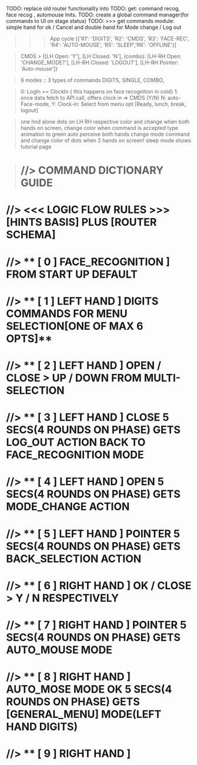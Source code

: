 
TODO: replace old router functionality into 
TODO: get: command recog, face recog , automouse Inits.
TODO: create a global command manager(for commands to UI on stage status)
TODO: >>> get commands module: simple hand for ok / Cancel and double hand for Mode change / Log out


>>> App cycle [{'R1': 'DIGITS', 'R2': 'CMDS',
                       'R3': 'FACE-REC', 'R4': 'AUTO-MOUSE',
                       'R5': 'SLEEP','R6': 'OFFLINE'}]

> CMDS > {[LH Open: 'Y'], [LH Closed: 'N'], 
> (combo): [LH-RH Open: 'CHANGE_MODE?'], [LH-RH Closed: 'LOGOUT'], 
> [LH-RH Pointer: 'Auto-mouse']}

> 6 modes :: 3 types of commands DIGITS, SINGLE, COMBO, 

> 0: LogIn == ClockIn { this happens on face recognition in cold}
> 1: once data fetch to API call, offers clock in => CMDS (Y/N)
>   N: auto-Face-mode, Y: Clock-in: Select from menu opt [Ready, lunch, break, logout]

> one hnd alone dots on LH RH respective color and change when both hands on screen, change color when command is accepted type animation to green
> auto perceive both hands change mode command and change color of dots when 2 hands on screen!
> sleep mode shows tutorial page

> # //> COMMAND DICTIONARY GUIDE

# //> <<< LOGIC FLOW RULES >>> [HINTS BASIS] PLUS [ROUTER SCHEMA]
# //> ** [ 0 ] FACE_RECOGNITION ] FROM START UP DEFAULT
# //> ** [ 1 ] LEFT HAND ] DIGITS COMMANDS FOR MENU SELECTION[ONE OF MAX 6 OPTS]**
# //> ** [ 2 ] LEFT HAND ] OPEN / CLOSE > UP / DOWN FROM MULTI-SELECTION
# //> ** [ 3 ] LEFT HAND ] CLOSE 5 SECS(4 ROUNDS ON PHASE) GETS LOG_OUT ACTION BACK TO FACE_RECOGNITION MODE
# //> ** [ 4 ] LEFT HAND ] OPEN 5 SECS(4 ROUNDS ON PHASE) GETS MODE_CHANGE ACTION
# //> ** [ 5 ] LEFT HAND ] POINTER 5 SECS(4 ROUNDS ON PHASE) GETS BACK_SELECTION ACTION
# //> ** [ 6 ] RIGHT HAND ] OK / CLOSE > Y / N RESPECTIVELY
# //> ** [ 7 ] RIGHT HAND ] POINTER 5 SECS(4 ROUNDS ON PHASE) GETS AUTO_MOUSE MODE
# //> ** [ 8 ] RIGHT HAND ] AUTO_MOSE MODE OK 5 SECS(4 ROUNDS ON PHASE) GETS [GENERAL_MENU] MODE(LEFT HAND DIGITS)
# //> ** [ 9 ] RIGHT HAND ]